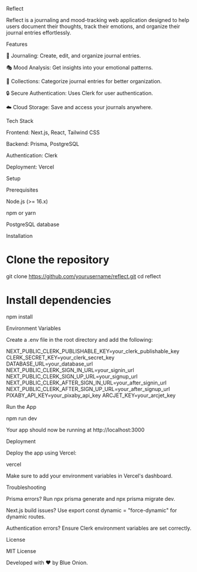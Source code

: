 Reflect

Reflect is a journaling and mood-tracking web application designed to help users document their thoughts, track their emotions, and organize their journal entries effortlessly.

Features

📓 Journaling: Create, edit, and organize journal entries.

🎭 Mood Analysis: Get insights into your emotional patterns.

📂 Collections: Categorize journal entries for better organization.

🔒 Secure Authentication: Uses Clerk for user authentication.

☁️ Cloud Storage: Save and access your journals anywhere.

Tech Stack

Frontend: Next.js, React, Tailwind CSS

Backend: Prisma, PostgreSQL

Authentication: Clerk

Deployment: Vercel

Setup

Prerequisites

Node.js (>= 16.x)

npm or yarn

PostgreSQL database

Installation

# Clone the repository
git clone https://github.com/yourusername/reflect.git
cd reflect

# Install dependencies
npm install

Environment Variables

Create a .env file in the root directory and add the following:

NEXT_PUBLIC_CLERK_PUBLISHABLE_KEY=your_clerk_publishable_key
CLERK_SECRET_KEY=your_clerk_secret_key
DATABASE_URL=your_database_url
NEXT_PUBLIC_CLERK_SIGN_IN_URL=your_signin_url
NEXT_PUBLIC_CLERK_SIGN_UP_URL=your_signup_url
NEXT_PUBLIC_CLERK_AFTER_SIGN_IN_URL=your_after_signin_url
NEXT_PUBLIC_CLERK_AFTER_SIGN_UP_URL=your_after_signup_url
PIXABY_API_KEY=your_pixaby_api_key
ARCJET_KEY=your_arcjet_key

Run the App

npm run dev

Your app should now be running at http://localhost:3000

Deployment

Deploy the app using Vercel:

vercel

Make sure to add your environment variables in Vercel's dashboard.

Troubleshooting

Prisma errors? Run npx prisma generate and npx prisma migrate dev.

Next.js build issues? Use export const dynamic = "force-dynamic" for dynamic routes.

Authentication errors? Ensure Clerk environment variables are set correctly.

License

MIT License

Developed with ❤️ by Blue Onion.